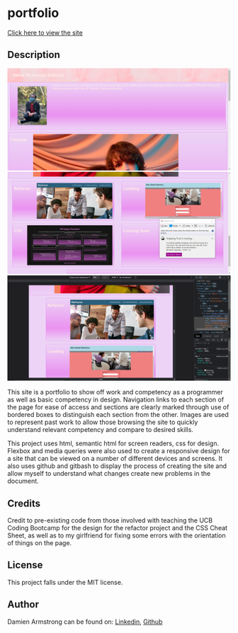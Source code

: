 # portfolio

<a href="https://pirosvs.github.io/portfolio/">Click here to view the site</a>

## Description
<img src="./assets/img1.png" alt="Screenshot of working site displaying navigation, about, and first image being larger than the rest"/>
<img src="./assets/img2.png" alt="Screenshot of working site displaying 2 columns for projects above 992px"/> 
<img src="./assets/img3.png" alt="Screenshot of site becoming 1 column under 992px"/>

This site is a portfolio to show off work and competency as a programmer as well as basic competency in design. Navigation links to each section of the page for ease of access and sections are clearly marked through use of bordered boxes to distinguish each section from the other. Images are used to represent past work to allow those browsing the site to quickly understand relevant competency and compare to desired skills.

This project uses html, semantic html for screen readers, css for design. Flexbox and media queries were also used to create a responsive design for a site that can be viewed on a number of different devices and screens. It also uses github and gitbash to display the process of creating the site and allow myself to understand what changes create new problems in the document.

## Credits
Credit to pre-existing code from those involved with teaching the UCB Coding Bootcamp for the design for the refactor project and the CSS Cheat Sheet, as well as to my girlfriend for fixing some errors with the orientation of things on the page.

## License
This project falls under the MIT license.

## Author
Damien Armstrong can be found on: <a href="https://www.linkedin.com/in/damien-armstrong-412319138/">Linkedin</a>, <a href="https://github.com/pirosvs">Github</a>